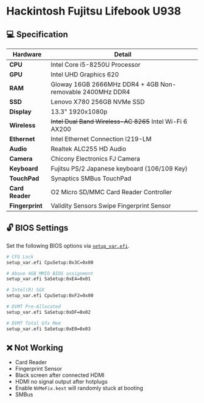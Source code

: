 # Hackintosh Fujitsu Lifebook U938

## :computer: Specification

| **Hardware**    | **Detail**                                                |
| --------------- | --------------------------------------------------------- |
| **CPU**         | Intel Core i5-8250U Processor                             |
| **GPU**         | Intel UHD Graphics 620                                    |
| **RAM**         | Gloway 16GB 2666MHz DDR4 + 4GB Non-removable 2400MHz DDR4 |
| **SSD**         | Lenovo X780 256GB NVMe SSD                                |
| **Display**     | 13.3" 1920x1080p                                          |
| **Wireless**    | ~~Intel Dual Band Wireless-AC 8265~~ Intel Wi-Fi 6 AX200  |
| **Ethernet**    | Intel Ethernet Connection I219-LM                         |
| **Audio**       | Realtek ALC255 HD Audio                                   |
| **Camera**      | Chicony Electronics FJ Camera                             |
| **Keyboard**    | Fujitsu PS/2 Japanese keyboard (106/109 Key)              |
| **TouchPad**    | Synaptics SMBus TouchPad                                  |
| **Card Reader** | O2 Micro SD/MMC Card Reader Controller                    |
| **Fingerprint** | Validity Sensors Swipe Fingerprint Sensor                 |

## :unlock: BIOS Settings

Set the following BIOS options via [`setup_var.efi`](https://github.com/datasone/setup_var.efi).

```sh
# CFG Lock
setup_var.efi CpuSetup:0x3C=0x00

# Above 4GB MMIO BIOS assignment
setup_var.efi SaSetup:0xE4=0x01

# Intel(R) SGX
setup_var.efi CpuSetup:0xF2=0x00

# DVMT Pre-Allocated
setup_var.efi SaSetup:0xDF=0x02

# DVMT Total Gfx Mem
setup_var.efi SaSetup:0xE0=0x03
```

## :x: Not Working

- Card Reader
- Fingerprint Sensor
- Black screen after connected HDMI
- HDMI no signal output after hotplugs
- Enable `NVMeFix.kext` will randomly stuck at booting
- SMBus
